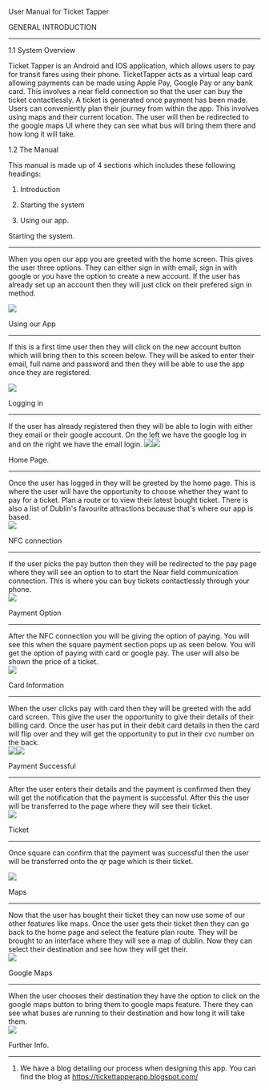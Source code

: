 User Manual for Ticket Tapper

GENERAL INTRODUCTION

* * * * *

1.1 System Overview

Ticket Tapper is an Android and IOS application, which allows users to pay for transit fares using their phone. TicketTapper acts as a virtual leap card allowing payments can be made using Apple Pay, Google Pay or any bank card. This involves a near field connection so that the user can buy the ticket contactlessly. A ticket is generated once payment has been made. Users can conveniently plan their journey from within the app. This involves using maps and their current location. The user will then be redirected to the google maps UI where they can see what bus will bring them there and how long it will take.

1.2 The Manual

This manual is made up of 4 sections which includes these following headings:

1.  Introduction

2.  Starting the system

3.  Using our app.

Starting the system.

* * * * *

When you open our app you are greeted with the home screen. This gives the user three options. They can either sign in with email, sign in with google or you have the option to create a new account. If the user has already set up an account then they will just click on their prefered sign in method.

![](images/Homepage.PNG)

Using our App

* * * * *

If this is a first time user then they will click on the new account button which will bring then to this screen below. They will be asked to enter their email, full name and password and then they will be able to use the app once they are registered.

![](images/Register.PNG)

Logging in

* * * * *

If the user has already registered then they will be able to login with either they email or their google account. On the left we have the google log in and on the right we have the email login.
![](images/emaillogin.PNG)![](images/googlelogin.PNG)


Home Page.

* * * * *

Once the user has logged in they will be greeted by the home page. This is where the user will have the opportunity to choose whether they want to pay for a ticket. Plan a route or to view their latest bought ticket. There is also a list of Dublin's favourite attractions because that's where our app is based.\
![](images/main.PNG)

NFC connection

* * * * *

If the user picks the pay button then they will be redirected to the pay page where they will see an option to to start the Near field communication connection. This is where you can buy tickets contactlessly through your phone.\
![](images/startNFC.PNG)

Payment Option

* * * * *

After the NFC connection you will be giving the option of paying. You will see this when the square payment section pops up as seen below. You will get the option of paying with card or google pay. The user will also be shown the price of a ticket.\
![](images/paymentoption.PNG)

Card Information

* * * * *

When the user clicks pay with card then they will be greeted with the add card screen. This give the user the opportunity to give their details of their billing card. Once the user has put in their debit card details in then the card will flip over and they will get the opportunity to put in their cvc number on the back.\
![](images/cardinfo1.PNG)![](images/cardinfo2.PNG)

Payment Successful

* * * * *

After the user enters their details and the payment is confirmed then they will get the notification that the payment is successful. After this the user will be transferred to the page where they will see their ticket.\
![](images/paymentsuccessful.PNG)

Ticket

* * * * *

Once square can confirm that the payment was successful then the user will be transferred onto the qr page which is their ticket.

![](images/qrcode.PNG)

Maps

* * * * *

Now that the user has bought their ticket they can now use some of our other features like maps. Once the user gets their ticket then they can go back to the home page and select the feature plan route. They will be brought to an interface where they will see a map of dublin. Now they can select their destination and see how they will get their.\
![](images/maps.PNG)

Google Maps

* * * * *

When the user chooses their destination they have the option to click on the google maps button to bring them to google maps feature. There they can see what buses are running to their destination and how long it will take them.\
![](images/googlemaos.PNG)

Further Info.

* * * * *

1.  We have a blog detailing our process when designing this app. You can find the blog at <https://tickettapperapp.blogspot.com/>